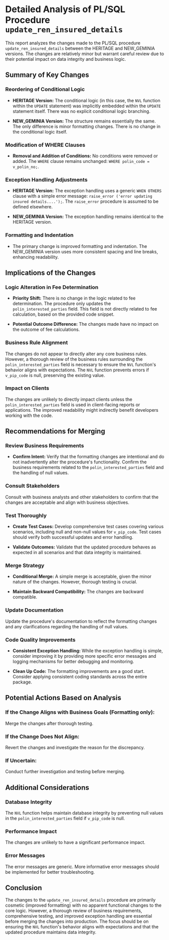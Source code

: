 # Detailed Analysis of PL/SQL Procedure `update_ren_insured_details`

This report analyzes the changes made to the PL/SQL procedure `update_ren_insured_details` between the HERITAGE and NEW_GEMINIA versions.  The changes are relatively minor but warrant careful review due to their potential impact on data integrity and business logic.

## Summary of Key Changes

### Reordering of Conditional Logic

* **HERITAGE Version:** The conditional logic (in this case, the `NVL` function within the `UPDATE` statement) was implicitly embedded within the `UPDATE` statement itself. There was no explicit conditional logic branching.

* **NEW_GEMINIA Version:** The structure remains essentially the same. The only difference is minor formatting changes.  There is no change in the conditional logic itself.


### Modification of WHERE Clauses

* **Removal and Addition of Conditions:** No conditions were removed or added. The `WHERE` clause remains unchanged: `WHERE polin_code = v_polin_no;`.

### Exception Handling Adjustments

* **HERITAGE Version:** The exception handling uses a generic `WHEN OTHERS` clause with a simple error message: `raise_error ('error updating insured details....');`.  The `raise_error` procedure is assumed to be defined elsewhere.

* **NEW_GEMINIA Version:** The exception handling remains identical to the HERITAGE version.


### Formatting and Indentation

* The primary change is improved formatting and indentation. The NEW_GEMINIA version uses more consistent spacing and line breaks, enhancing readability.


## Implications of the Changes

### Logic Alteration in Fee Determination

* **Priority Shift:** There is no change in the logic related to fee determination. The procedure only updates the `polin_interested_parties` field.  This field is not directly related to fee calculation, based on the provided code snippet.

* **Potential Outcome Difference:** The changes made have no impact on the outcome of fee calculations.


### Business Rule Alignment

The changes do not appear to directly alter any core business rules.  However, a thorough review of the business rules surrounding the `polin_interested_parties` field is necessary to ensure the `NVL` function's behavior aligns with expectations.  The `NVL` function prevents errors if `v_pip_code` is null, preserving the existing value.


### Impact on Clients

The changes are unlikely to directly impact clients unless the `polin_interested_parties` field is used in client-facing reports or applications.  The improved readability might indirectly benefit developers working with the code.


## Recommendations for Merging

### Review Business Requirements

* **Confirm Intent:** Verify that the formatting changes are intentional and do not inadvertently alter the procedure's functionality.  Confirm the business requirements related to the `polin_interested_parties` field and the handling of null values.

### Consult Stakeholders

Consult with business analysts and other stakeholders to confirm that the changes are acceptable and align with business objectives.

### Test Thoroughly

* **Create Test Cases:** Develop comprehensive test cases covering various scenarios, including null and non-null values for `v_pip_code`.  Test cases should verify both successful updates and error handling.

* **Validate Outcomes:**  Validate that the updated procedure behaves as expected in all scenarios and that data integrity is maintained.


### Merge Strategy

* **Conditional Merge:**  A simple merge is acceptable, given the minor nature of the changes.  However, thorough testing is crucial.

* **Maintain Backward Compatibility:** The changes are backward compatible.


### Update Documentation

Update the procedure's documentation to reflect the formatting changes and any clarifications regarding the handling of null values.


### Code Quality Improvements

* **Consistent Exception Handling:** While the exception handling is simple, consider improving it by providing more specific error messages and logging mechanisms for better debugging and monitoring.

* **Clean Up Code:** The formatting improvements are a good start.  Consider applying consistent coding standards across the entire package.


## Potential Actions Based on Analysis

### If the Change Aligns with Business Goals (Formatting only):

Merge the changes after thorough testing.

### If the Change Does Not Align:

Revert the changes and investigate the reason for the discrepancy.

### If Uncertain:

Conduct further investigation and testing before merging.


## Additional Considerations

### Database Integrity

The `NVL` function helps maintain database integrity by preventing null values in the `polin_interested_parties` field if `v_pip_code` is null.

### Performance Impact

The changes are unlikely to have a significant performance impact.

### Error Messages

The error messages are generic.  More informative error messages should be implemented for better troubleshooting.


## Conclusion

The changes to the `update_ren_insured_details` procedure are primarily cosmetic (improved formatting) with no apparent functional changes to the core logic.  However, a thorough review of business requirements, comprehensive testing, and improved exception handling are essential before merging the changes into production.  The focus should be on ensuring the `NVL` function's behavior aligns with expectations and that the updated procedure maintains data integrity.
